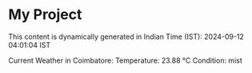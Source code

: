 # My Project

This content is dynamically generated in Indian Time (IST): 2024-09-12 04:01:04 IST


Current Weather in Coimbatore:
Temperature: 23.88 °C
Condition: mist
